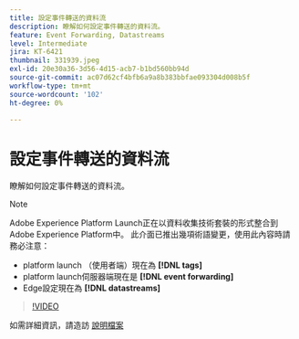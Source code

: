 ```yaml
---
title: 設定事件轉送的資料流
description: 瞭解如何設定事件轉送的資料流。
feature: Event Forwarding, Datastreams
level: Intermediate
jira: KT-6421
thumbnail: 331939.jpeg
exl-id: 20e30a36-3d56-4d15-acb7-b1bd560bb94d
source-git-commit: ac07d62cf4bfb6a9a8b383bbfae093304d008b5f
workflow-type: tm+mt
source-wordcount: '102'
ht-degree: 0%

---
```


# 設定事件轉送的資料流

瞭解如何設定事件轉送的資料流。

>[!NOTE]
>
>Adobe Experience Platform Launch正在以資料收集技術套裝的形式整合到Adobe Experience Platform中。 此介面已推出幾項術語變更，使用此內容時請務必注意：
> 
> * platform launch （使用者端）現在為 **[!DNL tags]**
> * platform launch伺服器端現在是 **[!DNL event forwarding]**
> * Edge設定現在為 **[!DNL datastreams]**

>[!VIDEO](https://video.tv.adobe.com/v/331939?quality=12&learn=on)

如需詳細資訊，請造訪 [說明檔案](https://experienceleague.adobe.com/docs/experience-platform/tags/event-forwarding/getting-started.html#create-a-datastream)
